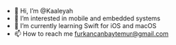 - 👋 Hi, I’m @Kaaleyah
- 👀 I’m interested in mobile and embedded systems
- 🌱 I’m currently learning Swift for iOS and macOS
- 📫 How to reach me furkancanbaytemur@gmail.com

<!---
Kaaleyah/Kaaleyah is a ✨ special ✨ repository because its `README.md` (this file) appears on your GitHub profile.
You can click the Preview link to take a look at your changes.
--->
